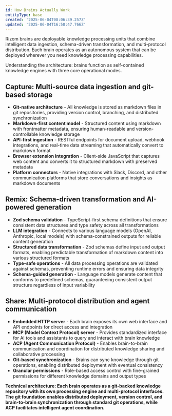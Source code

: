 ```yaml
---
id: How Brains Actually Work
entityType: base
created: '2025-06-04T08:06:39.257Z'
updated: '2025-06-04T16:58:47.766Z'
---
```

Rizom brains are deployable knowledge processing units that combine intelligent data ingestion, schema-driven transformation, and multi-protocol distribution. Each brain operates as an autonomous system that can be deployed wherever you need knowledge processing capabilities.

Understanding the architecture: brains function as self-contained knowledge engines with three core operational modes.

## Capture: Multi-source data ingestion and git-based storage

- **Git-native architecture** - All knowledge is stored as markdown files in git repositories, providing version control, branching, and distributed synchronization
- **Markdown-first content model** - Structured content using markdown with frontmatter metadata, ensuring human-readable and version-controllable knowledge storage
- **API-first ingestion** - RESTful endpoints for document upload, webhook integrations, and real-time data streaming that automatically convert to markdown format
- **Browser extension integration** - Client-side JavaScript that captures web content and converts it to structured markdown with preserved metadata
- **Platform connectors** - Native integrations with Slack, Discord, and other communication platforms that store conversations and insights as markdown documents

## Remix: Schema-driven transformation and AI-powered generation

- **Zod schema validation** - TypeScript-first schema definitions that ensure consistent data structures and type safety across all transformations
- **LLM integration** - Connects to various language models (OpenAI, Anthropic, local models) with schema-constrained outputs for reliable content generation
- **Structured data transformation** - Zod schemas define input and output formats, enabling predictable transformation of markdown content into various structured formats
- **Type-safe operations** - All data processing operations are validated against schemas, preventing runtime errors and ensuring data integrity
- **Schema-guided generation** - Language models generate content that conforms to predefined schemas, guaranteeing consistent output structure regardless of input variability

## Share: Multi-protocol distribution and agent communication

- **Embedded HTTP server** - Each brain exposes its own web interface and API endpoints for direct access and integration
- **MCP (Model Context Protocol) server** - Provides standardized interface for AI tools and assistants to query and interact with brain knowledge
- **ACP (Agent Communication Protocol)** - Enables brain-to-brain communication and coordination for distributed knowledge sharing and collaborative processing
- **Git-based synchronization** - Brains can sync knowledge through git operations, enabling distributed deployment with eventual consistency
- **Granular permissions** - Role-based access control with fine-grained permissions for different knowledge domains and output types

**Technical architecture: Each brain operates as a git-backed knowledge repository with its own processing engine and multi-protocol interfaces. The git foundation enables distributed deployment, version control, and brain-to-brain synchronization through standard git operations, while ACP facilitates intelligent agent coordination.**
